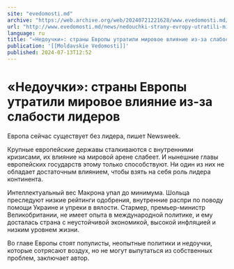 ```yaml
---
site: "evedomosti.md"
archive: "https://web.archive.org/web/20240721221628/www.evedomosti.md/news/nedouchki-strany-evropy-utratili-mirovoe-vliyanie-iz-za-slab"
url: "http://www.evedomosti.md/news/nedouchki-strany-evropy-utratili-mirovoe-vliyanie-iz-za-slab"
language: ru
title: "«Недоучки»: страны Европы утратили мировое влияние из-за слабости лидеров"
publication: '[[Moldavskie Vedomosti]]'
published: 2024-07-13T12:52
---
```


# «Недоучки»: страны Европы утратили мировое влияние из-за слабости лидеров

Европа сейчас существует без лидера, пишет Newsweek.

Крупные европейские державы сталкиваются с внутренними кризисами, их влияние на мировой арене слабеет. И нынешние главы европейских государств этому только способствуют. Ни один из них не обладает достаточным влиянием, чтобы взять на себя роль лидера континента.

Интеллектуальный вес Макрона упал до минимума. Шольца преследуют низкие рейтинги одобрения, внутренние распри по поводу помощи Украине и упреки в вялости. Стармер, премьер-министр Великобритании, не имеет опыта в международной политике, и ему досталась страна с неустойчивой экономикой, высокой инфляцией и низким уровнем жизни.

Во главе Европы стоят популисты, неопытные политики и недоучки, которые сотрясают воздух, но не могут выпутаться из собственных проблем, заключает автор.